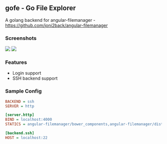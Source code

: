 ## gofe - Go File Explorer
A golang backend for angular-filemanager - https://github.com/joni2back/angular-filemanager

### Screenshots
![](https://raw.githubusercontent.com/kernel164/gofe/master/screenshot1.png)
![](https://raw.githubusercontent.com/kernel164/gofe/master/screenshot2.png)

### Features
- Login support
- SSH backend support

### Sample Config
```ini
BACKEND = ssh
SERVER = http

[server.http]
BIND = localhost:4000
STATICS = angular-filemanager/bower_components,angular-filemanager/dist,angular-filemanager/src

[backend.ssh]
HOST = localhost:22
```